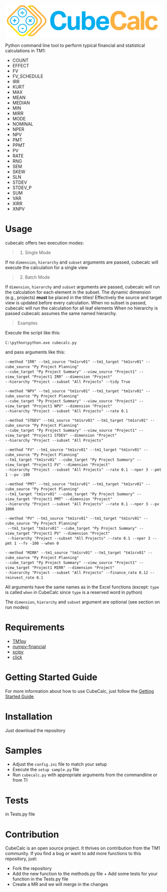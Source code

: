 ![](https://github.com/MariusWirtz/CubeCalc/blob/master/Images/logo.svg)

Python command line tool to perform typical financial and statistical calculations in TM1:

- COUNT
- EFFECT
- FV
- FV_SCHEDULE
- IRR
- KURT
- MAX
- MEAN
- MEDIAN
- MIN
- MIRR
- MODE
- NOMINAL
- NPER
- NPV
- PMT
- PPMT
- PV
- RATE
- RNG
- SEM
- SKEW
- SLN
- STDEV
- STDEV_P
- SUM
- VAR
- XIRR
- XNPV

# Usage

cubecalc offers two execution modes:

> 1. Single Mode

If no `dimension`, `hierarchy` and `subset` arguments are passed, cubecalc will execute the calculation for a single
view

> 2. Batch Mode

If `dimension`, `hierarchy` and `subset` arguments are passed, cubecalc will run the calculation for each element in the
subset. The dynamic dimension (e.g., projects) **must** be placed in the titles! Effectively the source and target view
is updated before every calculation. When no subset is passed, cubecalc will run the calculation for all leaf elements
When no hierarchy is passed cubecalc assumes the same named hierarchy.

> Examples

Execute the script like this:

`C:\python\python.exe cubecalc.py `

and pass arguments like this:

``` 
--method "IRR" --tm1_source "tm1srv01" --tm1_target "tm1srv01" --cube_source "Py Project Planning" 
--cube_target "Py Project Summary" --view_source "Project1" --view_target "Project1 IRR" --dimension "Project" 
--hierarchy "Project --subset "All Projects" --tidy True
```

```
--method "NPV" --tm1_source "tm1srv01" --tm1_target "tm1srv01" --cube_source "Py Project Planning" 
--cube_target "Py Project Summary" --view_source "Project1" --view_target "Project1 NPV" --dimension "Project" 
--hierarchy "Project --subset "All Projects" --rate 0.1
```

```
--method "STDEV" --tm1_source "tm1srv01" --tm1_target "tm1srv01" --cube_source "Py Project Planning" 
--cube_target "Py Project Summary" --view_source "Project1" --view_target "Project1 STDEV" --dimension "Project" 
--hierarchy "Project --subset "All Projects"
```

```
--method "FV" --tm1_source "tm1srv01" --tm1_target "tm1srv01" --cube_source "Py Project Planning" 
--tm1_target "tm1srv01" --cube_target "Py Project Summary" --view_target "Project1 FV" --dimension "Project" 
--hierarchy "Project --subset "All Projects" --rate 0.1 --nper 3 --pmt 1 --pv -100
```

```
--method "PMT" --tm1_source "tm1srv01" --tm1_target "tm1srv01" --cube_source "Py Project Planning" 
--tm1_target "tm1srv01" --cube_target "Py Project Summary" --view_target "Project1 PMT" --dimension "Project" 
--hierarchy "Project --subset "All Projects" --rate 0.1 --nper 3 --pv 1000
```

```
--method "PV" --tm1_source "tm1srv01" --tm1_target "tm1srv01" --cube_source "Py Project Planning" 
 --tm1_target "tm1srv01" --cube_target "Py Project Summary" --view_target "Project1 PV" --dimension "Project" 
 --hierarchy "Project --subset "All Projects" --rate 0.1 --nper 3 --pmt 1 --fv -100 --when 0
```

```
--method "MIRR" --tm1_source "tm1srv01" --tm1_target "tm1srv01" --cube_source "Py Project Planning" 
--cube_target "Py Project Summary" --view_source "Project1" --view_target "Project1 MIRR" --dimension "Project" 
--hierarchy "Project --subset "All Projects" --finance_rate 0.12 --reinvest_rate 0.1
```

All arguments have the same names as in the Excel functions (except: `type` is called `when` in CubeCalc since `type` is
a reserved word in python)

The `dimension`, `hierarchy` and `subset` argument are optional (see section on run modes)

# Requirements

- [TM1py](https://github.com/cubewise-code/TM1py)
- [numpy-financial](https://github.com/numpy/numpy-financial)
- [scipy](https://github.com/scipy/scipy)
- [click](https://github.com/pallets/click/)

# Getting Started Guide

For more information about how to use CubeCalc, just follow
the [Getting Started Guide](https://code.cubewise.com/tm1py-help-content/getting-started-with-cubecalc).

# Installation

Just download the repository

# Samples

- Adjust the `config.ini` file to match your setup
- Execute the `setup sample.py` file
- Run `cubecalc.py` with appropriate arguments from the commandline or from TI

# Tests

in Tests.py file

# Contribution

CubeCalc is an open source project. It thrives on contribution from the TM1 community. If you find a bug or want to add
more functions to this repository, just:

- Fork the repository
- Add the new function to the methods.py file + Add some tests for your function in the Tests.py file
- Create a MR and we will merge in the changes






